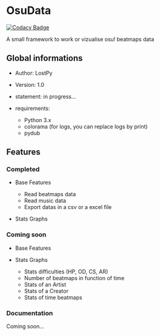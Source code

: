 # OsuData
[![Codacy Badge](https://app.codacy.com/project/badge/Grade/67d55f7a489844a38059e2061977ba8b)](https://www.codacy.com/gh/LostPy/OsuData/dashboard?utm_source=github.com&amp;utm_medium=referral&amp;utm_content=LostPy/OsuData&amp;utm_campaign=Badge_Grade)

A small framework to work or vizualise osu! beatmaps data

## Global informations
  * Author: LostPy

  * Version: 1.0
  
  * statement: in progress...
  * requirements:
    - Python 3.x
    - colorama (for logs, you can replace logs by print)
    - pydub

## Features
### Completed
  * Base Features
    - Read beatmaps data
    - Read music data
    - Export datas in a csv or a excel file
  
  * Stats Graphs

### Coming soon
  * Base Features

  * Stats Graphs
    - Stats difficulties (HP, OD, CS, AR)
    - Number of beatmaps in function of time
    - Stats of an Artist
    - Stats of a Creator
    - Stats of time beatmaps

### Documentation
Coming soon...
